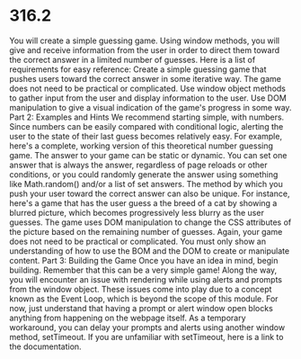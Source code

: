 # 316.2

You will create a simple guessing game. Using window methods, you will give and receive information from the user in order to direct them toward the correct answer in a limited number of guesses.
Here is a list of requirements for easy reference:
Create a simple guessing game that pushes users toward the correct answer in some iterative way. The game does not need to be practical or complicated.
Use window object methods to gather input from the user and display information to the user.
Use DOM manipulation to give a visual indication of the game's progress in some way.
Part 2: Examples and Hints
We recommend starting simple, with numbers. Since numbers can be easily compared with conditional logic, alerting the user to the state of their last guess becomes relatively easy.
For example, here's a complete, working version of this theoretical number guessing game.
The answer to your game can be static or dynamic. You can set one answer that is always the answer, regardless of page reloads or other conditions, or you could randomly generate the answer using something like Math.random() and/or a list of set answers.
The method by which you push your user toward the correct answer can also be unique. For instance, here's a game that has the user guess a the breed of a cat by showing a blurred picture, which becomes progressively less blurry as the user guesses.
The game uses DOM manipulation to change the CSS attributes of the picture based on the remaining number of guesses.
Again, your game does not need to be practical or complicated. You must only show an understanding of how to use the BOM and the DOM to create or manipulate content.
Part 3: Building the Game
Once you have an idea in mind, begin building. Remember that this can be a very simple game!
Along the way, you will encounter an issue with rendering while using alerts and prompts from the window object. These issues come into play due to a concept known as the Event Loop, which is beyond the scope of this module. For now, just understand that having a prompt or alert window open blocks anything from happening on the webpage itself.
As a temporary workaround, you can delay your prompts and alerts using another window method, setTimeout. If you are unfamiliar with setTimeout, here is a link to the documentation.
